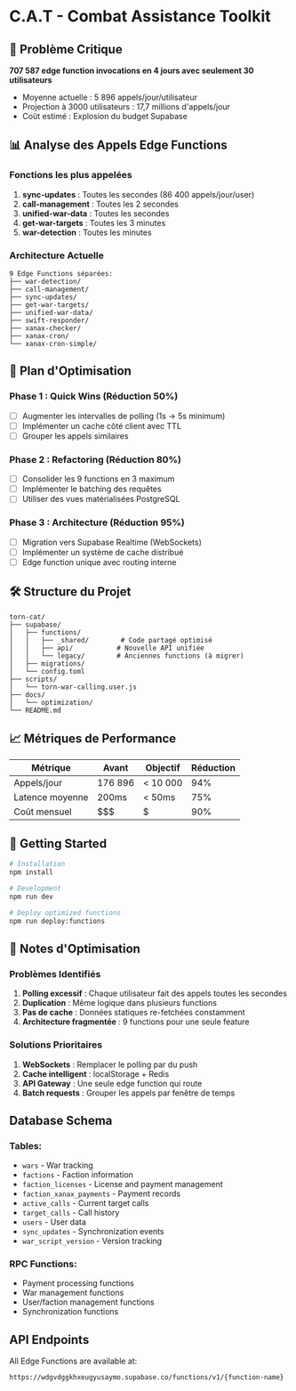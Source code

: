 # C.A.T - Combat Assistance Toolkit

## 🚨 Problème Critique

**707 587 edge function invocations en 4 jours avec seulement 30 utilisateurs**

- Moyenne actuelle : 5 896 appels/jour/utilisateur
- Projection à 3000 utilisateurs : 17,7 millions d'appels/jour
- Coût estimé : Explosion du budget Supabase

## 📊 Analyse des Appels Edge Functions

### Fonctions les plus appelées
1. **sync-updates** : Toutes les secondes (86 400 appels/jour/user)
2. **call-management** : Toutes les 2 secondes  
3. **unified-war-data** : Toutes les secondes
4. **get-war-targets** : Toutes les 3 minutes
5. **war-detection** : Toutes les minutes

### Architecture Actuelle
```
9 Edge Functions séparées:
├── war-detection/
├── call-management/
├── sync-updates/
├── get-war-targets/
├── unified-war-data/
├── swift-responder/
├── xanax-checker/
├── xanax-cron/
└── xanax-cron-simple/
```

## 🎯 Plan d'Optimisation

### Phase 1 : Quick Wins (Réduction 50%)
- [ ] Augmenter les intervalles de polling (1s → 5s minimum)
- [ ] Implémenter un cache côté client avec TTL
- [ ] Grouper les appels similaires

### Phase 2 : Refactoring (Réduction 80%)
- [ ] Consolider les 9 functions en 3 maximum
- [ ] Implémenter le batching des requêtes
- [ ] Utiliser des vues matérialisées PostgreSQL

### Phase 3 : Architecture (Réduction 95%)
- [ ] Migration vers Supabase Realtime (WebSockets)
- [ ] Implémenter un système de cache distribué
- [ ] Edge function unique avec routing interne

## 🛠️ Structure du Projet

```
torn-cat/
├── supabase/
│   ├── functions/
│   │   ├── _shared/        # Code partagé optimisé
│   │   ├── api/           # Nouvelle API unifiée
│   │   └── legacy/        # Anciennes functions (à migrer)
│   ├── migrations/
│   └── config.toml
├── scripts/
│   └── torn-war-calling.user.js
├── docs/
│   └── optimization/
└── README.md
```

## 📈 Métriques de Performance

| Métrique | Avant | Objectif | Réduction |
|----------|-------|----------|-----------|
| Appels/jour | 176 896 | < 10 000 | 94% |
| Latence moyenne | 200ms | < 50ms | 75% |
| Coût mensuel | $$$ | $ | 90% |

## 🚀 Getting Started

```bash
# Installation
npm install

# Development
npm run dev

# Deploy optimized functions
npm run deploy:functions
```

## 📝 Notes d'Optimisation

### Problèmes Identifiés
1. **Polling excessif** : Chaque utilisateur fait des appels toutes les secondes
2. **Duplication** : Même logique dans plusieurs functions
3. **Pas de cache** : Données statiques re-fetchées constamment
4. **Architecture fragmentée** : 9 functions pour une seule feature

### Solutions Prioritaires
1. **WebSockets** : Remplacer le polling par du push
2. **Cache intelligent** : localStorage + Redis
3. **API Gateway** : Une seule edge function qui route
4. **Batch requests** : Grouper les appels par fenêtre de temps

## Database Schema

### Tables:
- `wars` - War tracking
- `factions` - Faction information
- `faction_licenses` - License and payment management
- `faction_xanax_payments` - Payment records
- `active_calls` - Current target calls
- `target_calls` - Call history
- `users` - User data
- `sync_updates` - Synchronization events
- `war_script_version` - Version tracking

### RPC Functions:
- Payment processing functions
- War management functions
- User/faction management functions
- Synchronization functions

## API Endpoints

All Edge Functions are available at:
```
https://wdgvdggkhxeugyusaymo.supabase.co/functions/v1/{function-name}
```
